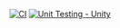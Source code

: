 [![CI](https://github.com/LOGESHWARANS389/M2-EmbSys/actions/workflows/blank.yml/badge.svg)](https://github.com/LOGESHWARANS389/M2-EmbSys/actions/workflows/blank.yml)
[![Unit Testing - Unity](https://github.com/LOGESHWARANS389/M2-EmbSys/actions/workflows/unity.yml/badge.svg)](https://github.com/LOGESHWARANS389/M2-EmbSys/actions/workflows/unity.yml)
